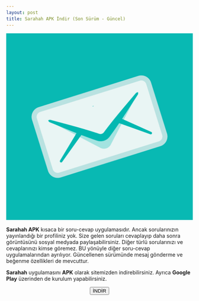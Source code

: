 ```yaml
---
layout: post
title: Sarahah APK İndir (Son Sürüm - Güncel)
---
```


<center><img src="/images/sarahah.png" alt="Transit Minibüs Sürüş Modlu APK Oyun" />
</center>
<p><strong>Sarahah APK</strong> kısaca bir soru-cevap uygulamasıdır. Ancak sorularınızın yayınlandığı bir profiliniz yok. Size gelen soruları cevaplayıp daha sonra görüntüsünü sosyal medyada paylaşabilirsiniz. Diğer türlü sorularınızı ve cevaplarınızı kimse göremez. BU yönüyle diğer soru-cevap uygulamalarından ayrılıyor. Güncellenen sürümünde mesaj gönderme ve beğenme özellikleri de mevcuttur.</p>

<p><strong>Sarahah</strong> uygulamasını <strong>APK</strong> olarak sitemizden indirebilirsiniz. Ayrıca <strong>Google Play</strong> üzerinden de kurulum yapabilirsiniz.</p>

<center>
<a href="/sarahah.apk" target="_blank"><button class="button3">İNDİR</button></a>
</center>
